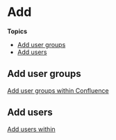 # Add

**Topics**

- [Add user groups]()
- [Add users]()


## Add user groups

[Add user groups within Confluence](https://docs.developer.tech.gov.sg/docs/ship-hats-portal/#/manage-tools?id=manage-user-groups-within-a-project-tool)

## Add users

[Add users within](https://docs.developer.tech.gov.sg/docs/ship-hats-portal/#/manage-tools?id=manage-users-within-a-project-tool)

